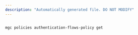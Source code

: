 ```yaml
---
description: "Automatically generated file. DO NOT MODIFY"
---
```


```bash

mgc policies authentication-flows-policy get

```